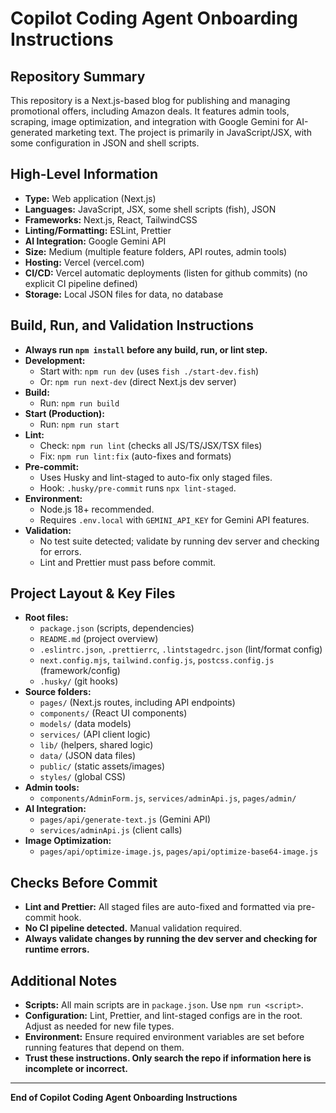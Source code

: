 # Copilot Coding Agent Onboarding Instructions

## Repository Summary
This repository is a Next.js-based blog for publishing and managing promotional offers, including Amazon deals. It features admin tools, scraping, image optimization, and integration with Google Gemini for AI-generated marketing text. The project is primarily in JavaScript/JSX, with some configuration in JSON and shell scripts.

## High-Level Information
- **Type:** Web application (Next.js)
- **Languages:** JavaScript, JSX, some shell scripts (fish), JSON
- **Frameworks:** Next.js, React, TailwindCSS
- **Linting/Formatting:** ESLint, Prettier
- **AI Integration:** Google Gemini API
- **Size:** Medium (multiple feature folders, API routes, admin tools)
- **Hosting:** Vercel (vercel.com)
- **CI/CD:** Vercel automatic deployments (listen for github commits) (no explicit CI pipeline defined)
- **Storage:** Local JSON files for data, no database

## Build, Run, and Validation Instructions
- **Always run `npm install` before any build, run, or lint step.**
- **Development:**
  - Start with: `npm run dev` (uses `fish ./start-dev.fish`)
  - Or: `npm run next-dev` (direct Next.js dev server)
- **Build:**
  - Run: `npm run build`
- **Start (Production):**
  - Run: `npm run start`
- **Lint:**
  - Check: `npm run lint` (checks all JS/TS/JSX/TSX files)
  - Fix: `npm run lint:fix` (auto-fixes and formats)
- **Pre-commit:**
  - Uses Husky and lint-staged to auto-fix only staged files.
  - Hook: `.husky/pre-commit` runs `npx lint-staged`.
- **Environment:**
  - Node.js 18+ recommended.
  - Requires `.env.local` with `GEMINI_API_KEY` for Gemini API features.
- **Validation:**
  - No test suite detected; validate by running dev server and checking for errors.
  - Lint and Prettier must pass before commit.

## Project Layout & Key Files
- **Root files:**
  - `package.json` (scripts, dependencies)
  - `README.md` (project overview)
  - `.eslintrc.json`, `.prettierrc`, `.lintstagedrc.json` (lint/format config)
  - `next.config.mjs`, `tailwind.config.js`, `postcss.config.js` (framework/config)
  - `.husky/` (git hooks)
- **Source folders:**
  - `pages/` (Next.js routes, including API endpoints)
  - `components/` (React UI components)
  - `models/` (data models)
  - `services/` (API client logic)
  - `lib/` (helpers, shared logic)
  - `data/` (JSON data files)
  - `public/` (static assets/images)
  - `styles/` (global CSS)
- **Admin tools:**
  - `components/AdminForm.js`, `services/adminApi.js`, `pages/admin/`
- **AI Integration:**
  - `pages/api/generate-text.js` (Gemini API)
  - `services/adminApi.js` (client calls)
- **Image Optimization:**
  - `pages/api/optimize-image.js`, `pages/api/optimize-base64-image.js`

## Checks Before Commit
- **Lint and Prettier:** All staged files are auto-fixed and formatted via pre-commit hook.
- **No CI pipeline detected.** Manual validation required.
- **Always validate changes by running the dev server and checking for runtime errors.**

## Additional Notes
- **Scripts:** All main scripts are in `package.json`. Use `npm run <script>`.
- **Configuration:** Lint, Prettier, and lint-staged configs are in the root. Adjust as needed for new file types.
- **Environment:** Ensure required environment variables are set before running features that depend on them.
- **Trust these instructions. Only search the repo if information here is incomplete or incorrect.**

---
**End of Copilot Coding Agent Onboarding Instructions**
